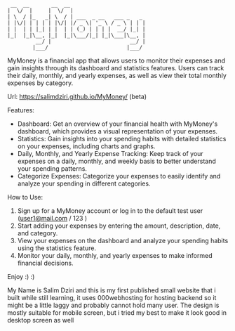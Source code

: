  ```
  __  __       __  __ 
 |  \/  |     |  \/  |
 | \  / |_   _| \  / | ___  _ __   ___ _   _ 
 | |\/| | | | | |\/| |/ _ \| '_ \ / _ \ | | |
 | |  | | |_| | |  | | (_) | | | |  __/ |_| |
 |_|  |_|\__, |_|  |_|\___/|_| |_|\___|\__, |
          __/ |                         __/ |
         |___/                         |___/ 
```


MyMoney is a financial app that allows users to monitor their expenses and gain insights through its dashboard and statistics features. Users can track their daily, monthly, and yearly expenses, as well as view their total monthly expenses by category.

Url: https://salimdziri.github.io/MyMoney/   (beta)

Features:

- Dashboard: Get an overview of your financial health with MyMoney's dashboard, which provides a visual representation of your expenses.
- Statistics: Gain insights into your spending habits with detailed statistics on your expenses, including charts and graphs.
- Daily, Monthly, and Yearly Expense Tracking: Keep track of your expenses on a daily, monthly, and weekly basis to better understand your spending patterns.
- Categorize Expenses: Categorize your expenses to easily identify and analyze your spending in different categories.

How to Use:

1. Sign up for a MyMoney account or log in to the default test user (user1@mail.com / 123 )
2. Start adding your expenses by entering the amount, description, date, and category.
3. View your expenses on the dashboard and analyze your spending habits using the statistics feature.
4. Monitor your daily, monthly, and yearly expenses to make informed financial decisions.


Enjoy :) :)

My Name is Salim Dziri and this is my first published small website that i built while still learning, it uses 000webhosting for hosting backend so it might be a little laggy and probably cannot hold many user.
The design is mostly suitable for mobile screen, but i tried my best to make it look good in desktop screen as well
